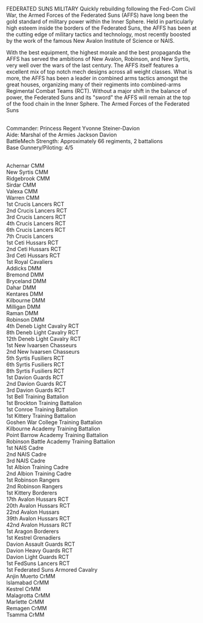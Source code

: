 FEDERATED SUNS MILITARY
Quickly rebuilding following the Fed-Com Civil War, the Armed Forces of the Federated Suns (AFFS) have long been the gold standard of military power within the Inner Sphere. Held in particularly high esteem inside the borders of the Federated Suns, the AFFS has been at the cutting edge of military tactics and technology, most recently boosted by the work of the famous New Avalon Institute of Science or NAIS.

With the best equipment, the highest morale and the best propaganda the AFFS has served the ambitions of New Avalon, Robinson, and New Syrtis, very well over the wars of the last century. The AFFS itself features a excellent mix of top notch mech designs across all weight classes. What is more, the AFFS has been a leader in combined arms tactics amongst the great houses, organizing many of their regiments into combined-arms Regimental Combat Teams (RCT). Without a major shift in the balance of power, the Federated Suns and its "sword" the AFFS will remain at the top of the food chain in the Inner Sphere.
The Armed Forces of the Federated Suns

<br>Commander: Princess Regent Yvonne Steiner-Davion
<br>Aide: Marshal of the Armies Jackson Davion
<br>BattleMech Strength: Approximately 66 regiments, 2 battalions
<br>Base Gunnery/Piloting: 4/5

<br>Achernar CMM
<br>New Syrtis CMM
<br>Ridgebrook CMM
<br>Sirdar CMM
<br>Valexa CMM
<br>Warren CMM
<br>1st Crucis Lancers RCT
<br>2nd Crucis Lancers RCT
<br>3rd Crucis Lancers RCT
<br>4th Crucis Lancers RCT
<br>6th Crucis Lancers RCT
<br>7th Crucis Lancers
<br>1st Ceti Hussars RCT
<br>2nd Ceti Hussars RCT
<br>3rd Ceti Hussars RCT
<br>1st Royal Cavaliers
<br>Addicks DMM
<br>Bremond DMM
<br>Bryceland DMM
<br>Dahar DMM
<br>Kentares DMM
<br>Kilbourne DMM
<br>Milligan DMM
<br>Raman DMM
<br>Robinson DMM
<br>4th Deneb Light Cavalry RCT
<br>8th Deneb Light Cavalry RCT
<br>12th Deneb Light Cavalry RCT
<br>1st New Ivaarsen Chasseurs
<br>2nd New Ivaarsen Chasseurs
<br>5th Syrtis Fusiliers RCT
<br>6th Syrtis Fusiliers RCT
<br>8th Syrtis Fusiliers RCT
<br>1st Davion Guards RCT
<br>2nd Davion Guards RCT
<br>3rd Davion Guards RCT
<br>1st Bell Training Battalion
<br>1st Brockton Training Battalion
<br>1st Conroe Training Battalion
<br>1st Kittery Training Battalion
<br>Goshen War College Training Battalion
<br>Kilbourne Academy Training Battalion
<br>Point Barrow Academy Training Battalion
<br>Robinson Battle Academy Training Battalion
<br>1st NAIS Cadre
<br>2nd NAIS Cadre
<br>3rd NAIS Cadre
<br>1st Albion Training Cadre
<br>2nd Albion Training Cadre
<br>1st Robinson Rangers
<br>2nd Robinson Rangers
<br>1st Kittery Borderers
<br>17th Avalon Hussars RCT
<br>20th Avalon Hussars RCT
<br>22nd Avalon Hussars
<br>39th Avalon Hussars RCT
<br>42nd Avalon Hussars RCT
<br>1st Aragon Borderers
<br>1st Kestrel Grenadiers
<br>Davion Assault Guards RCT
<br>Davion Heavy Guards RCT
<br>Davion Light Guards RCT
<br>1st FedSuns Lancers RCT
<br>1st Federated Suns Armored Cavalry
<br>Anjin Muerto CrMM
<br>Islamabad CrMM
<br>Kestrel CrMM
<br>Malagrotta CrMM
<br>Marlette CrMM
<br>Remagen CrMM
<br>Tsamma CrMM
